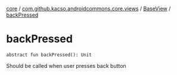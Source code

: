 [core](../../index.md) / [com.github.kacso.androidcommons.core.views](../index.md) / [BaseView](index.md) / [backPressed](.)

# backPressed

`abstract fun backPressed(): Unit`

Should be called when user presses back button

